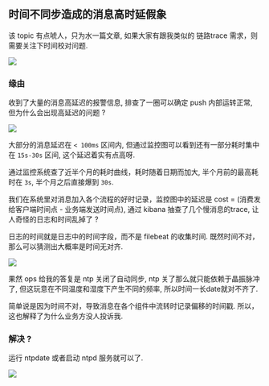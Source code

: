 ## 时间不同步造成的消息高时延假象

该 topic 有点唬人，只为水一篇文章, 如果大家有跟我类似的 链路trace 需求，则需要关注下时间校对问题. 

![](https://gitee.com/rfyiamcool/image/raw/master/2020/bao%20jing.jpg)

### 缘由

收到了大量的消息高延迟的报警信息, 排查了一圈可以确定 push 内部运转正常, 但为什么会出现高延迟的问题 ?

![](https://gitee.com/rfyiamcool/image/raw/master/2020/20210714140717.png)

大部分的消息延迟在 `< 100ms` 区间内, 但通过监控图可以看到还有一部分耗时集中在 `15s-30s` 区间, 这个延迟着实有点高呀.

通过监控系统查了近半个月的耗时曲线，耗时随着日期而加大, 半个月前的最高耗时在 `3s`, 半个月之后直接爆到 `30s`. 

我们在系统里对消息加入各个流程的好时记录，监控图中的延迟是 cost = (消费发给客户端时间点 - 业务端发送时间点), 通过 kibana 抽查了几个慢消息的trace, 让人奇怪的日志和时间乱掉了 ?

日志的时间就是日志中的时间字段，而不是 filebeat 的收集时间. 既然时间不对，那么可以猜测出大概率是时间无对齐.

![](https://gitee.com/rfyiamcool/image/raw/master/2020/20210714135116.png)

果然 ops 给我的答复是 ntp 关闭了自动同步, ntp 关了那么就只能依赖于晶振脉冲了, 但这玩意在不同温度和湿度下产生不同的频率, 所以时间一长date就对不齐了.

简单说是因为时间不对，导致消息在各个组件中流转时记录偏移的时间戳. 所以，这也解释了为什么业务方没人投诉我.

### 解决 ?

运行 ntpdate 或者启动 ntpd 服务就可以了.

![](https://gitee.com/rfyiamcool/image/raw/master/2020/20210714134420.png)